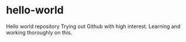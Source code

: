 # hello-world
Hello world repository
Trying out Github with high interest. Learning and working thoroughly on this.
